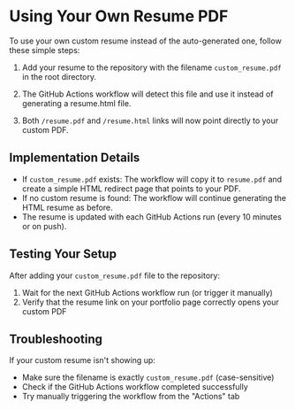# Using Your Own Resume PDF

To use your own custom resume instead of the auto-generated one, follow these simple steps:

1. Add your resume to the repository with the filename `custom_resume.pdf` in the root directory.

2. The GitHub Actions workflow will detect this file and use it instead of generating a resume.html file.

3. Both `/resume.pdf` and `/resume.html` links will now point directly to your custom PDF.

## Implementation Details

- If `custom_resume.pdf` exists: The workflow will copy it to `resume.pdf` and create a simple HTML redirect page that points to your PDF.
- If no custom resume is found: The workflow will continue generating the HTML resume as before.
- The resume is updated with each GitHub Actions run (every 10 minutes or on push).

## Testing Your Setup

After adding your `custom_resume.pdf` file to the repository:

1. Wait for the next GitHub Actions workflow run (or trigger it manually)
2. Verify that the resume link on your portfolio page correctly opens your custom PDF

## Troubleshooting

If your custom resume isn't showing up:

- Make sure the filename is exactly `custom_resume.pdf` (case-sensitive)
- Check if the GitHub Actions workflow completed successfully
- Try manually triggering the workflow from the "Actions" tab
